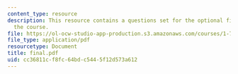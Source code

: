 ```yaml
---
content_type: resource
description: This resource contains a questions set for the optional final exam of
  the course.
file: https://ol-ocw-studio-app-production.s3.amazonaws.com/courses/1-77-water-quality-control-spring-2006/cc36811cf8fc64bdc5445f12d573a612_final.pdf
file_type: application/pdf
resourcetype: Document
title: final.pdf
uid: cc36811c-f8fc-64bd-c544-5f12d573a612
---
```

